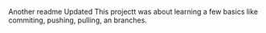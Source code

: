 Another readme
Updated
This projectt was about learning a few basics like commiting, pushing, pulling, an branches.
